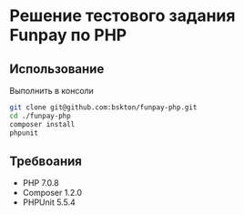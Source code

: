 # Решение тестового задания Funpay по PHP

## Использование
Выполнить в консоли
```bash
git clone git@github.com:bskton/funpay-php.git
cd ./funpay-php
composer install
phpunit
```
## Требвоания
 * PHP 7.0.8
 * Composer 1.2.0
 * PHPUnit 5.5.4